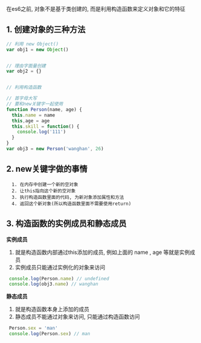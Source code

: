 在es6之前, 对象不是基于类创建的, 而是利用构造函数来定义对象和它的特征

## 1. 创建对象的三种方法

```js
// 利用 new Object()
var obj1 = new Object()


// 理由字面量创建
var obj2 = {}


// 利用构造函数

// 首字母大写
// 要和new关键字一起使用
function Person(name, age) {
  this.name = name
  this,age = age
  this.skill = function() {
    console.log('111')
  }
}
var obj3 = new Person('wanghan', 26)
```


## 2. new关键字做的事情

      1. 在内存中创建一个新的空对象
      2. 让this指向这个新的空对象
      3. 执行构造函数里面的代码, 为新对象添加属性和方法
      4. 返回这个新对象(所以构造函数里面不需要使用return)


## 3. 构造函数的实例成员和静态成员

  **实例成员**
  
  1. 就是构造函数内部通过this添加的成员, 例如上面的 name , age 等就是实例成员
  2. 实例成员只能通过实例化的对象来访问
  
  ```js
   console.log(Person.name) // undefined
   console.log(obj3.name) // wanghan
  ```
  
  **静态成员**
  
  1. 就是构造函数本身上添加的成员
  2. 静态成员不能通过对象来访问, 只能通过构造函数访问
  
  ```js
   Person.sex = 'man'
   console.log(Person.sex) // man
  ```



























